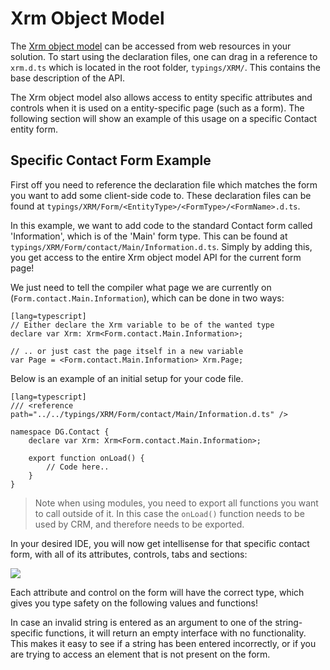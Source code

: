 Xrm Object Model
================

The [Xrm object model][xrm] can be accessed from web resources in your 
solution. To start using the declaration files, one can drag in a reference to 
`xrm.d.ts` which is located in the root folder, `typings/XRM/`. 
This contains the base description of the API.

  [xrm]: https://msdn.microsoft.com/en-us/library/gg328255.aspx
  [rest]: https://msdn.microsoft.com/en-us/library/gg334427.aspx#BKMK_SDKREST


The Xrm object model also allows access to entity specific attributes 
and controls when it is used on a entity-specific page (such as a form). 
The following section will show an example of this usage on a specific
Contact entity form.


Specific Contact Form Example
-----------------------------

First off you need to reference the declaration file which matches the form 
you want to add some client-side code to. These declaration files can be found 
at `typings/XRM/Form/<EntityType>/<FormType>/<FormName>.d.ts`.

In this example, we want to add code to the standard Contact form called 
'Information', which is of the 'Main' form type. This can be found at 
`typings/XRM/Form/contact/Main/Information.d.ts`. Simply by adding this, 
you get access to the entire Xrm object model API for the current form page!


We just need to tell the compiler what page we are currently on 
(`Form.contact.Main.Information`), which can be done in two ways:

    [lang=typescript]
    // Either declare the Xrm variable to be of the wanted type
    declare var Xrm: Xrm<Form.contact.Main.Information>;

    // .. or just cast the page itself in a new variable
    var Page = <Form.contact.Main.Information> Xrm.Page;


Below is an example of an initial setup for your code file.

    [lang=typescript]
    /// <reference path="../../typings/XRM/Form/contact/Main/Information.d.ts" />

    namespace DG.Contact {
        declare var Xrm: Xrm<Form.contact.Main.Information>;

        export function onLoad() {
            // Code here..
        }
    }


> Note when using modules, you need to export all functions you want to call 
> outside of it. In this case the `onLoad()` function needs to be used by CRM, 
> and therefore needs to be exported.


In your desired IDE, you will now get intellisense for that specific 
contact form, with all of its attributes, controls, tabs and sections:

<img src="img/control-intellisense.gif" class="code" />

Each attribute and control on the form will have the correct type, which 
gives you type safety on the following values and functions!

In case an invalid string is entered as an argument to one of the 
string-specific functions, it will return an empty interface with no
functionality. This makes it easy to see if a string has been entered 
incorrectly, or if you are trying to access an element that is not present 
on the form.

